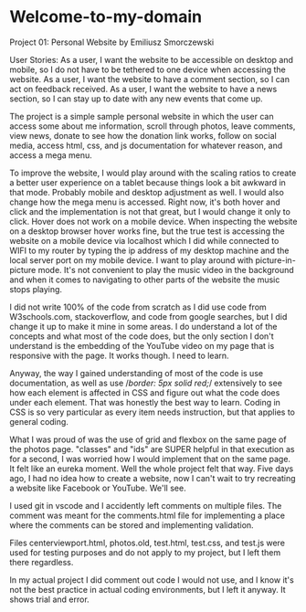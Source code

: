 # Welcome-to-my-domain
Project 01: Personal Website by Emiliusz Smorczewski

User Stories:
As a user, I want the website to be accessible on desktop and mobile, so I do not have to be tethered to one device when accessing the website.
As a user, I want the website to have a comment section, so I can act on feedback received.
As a user, I want the website to have a news section, so I can stay up to date with any new events that come up.

The project is a simple sample personal website in which the user can access some about me information, scroll through photos, leave comments, view news, donate to see how the donation link works, follow on social media, access html, css, and js documentation for whatever reason, and access a mega menu.

To improve the website, I would play around with the scaling ratios to create a better user experience on a tablet because things look a bit awkward in that mode. Probably mobile and desktop adjustment as well.
I would also change how the mega menu is accessed. Right now, it's both hover and click and the implementation is not that great, but I would change it only to click. Hover does not work on a mobile device. When inspecting the website on a desktop browser hover works fine, but the true test is accessing the website on a mobile device via localhost which I did while connected to WIFI to my router by typing the ip address of my desktop machine and the local server port on my mobile device.
I want to play around with picture-in-picture mode. It's not convenient to play the music video in the background and when it comes to navigating to other parts of the website the music stops playing.

I did not write 100% of the code from scratch as I did use code from W3schools.com, stackoverflow, and code from google searches, but I did change it up to make it mine in some areas. I do understand a lot of the concepts and what most of the code does, but the only section I don't understand is the embedding of the YouTube video on my page that is responsive with the page. It works though. I need to learn.

Anyway, the way I gained understanding of most of the code is use documentation, as well as use /*border: 5px solid red;*/ extensively to see how each element is affected in CSS and figure out what the code does under each element. That was honestly the best way to learn. Coding in CSS is so very particular as every item needs instruction, but that applies to general coding.

What I was proud of was the use of grid and flexbox on the same page of the photos page. "classes" and "ids" are SUPER helpful in that execution as for a second, I was worried how I would implement that on the same page. It felt like an eureka moment. Well the whole project felt that way. Five days ago, I had no idea how to create a website, now I can't wait to try recreating a website like Facebook or YouTube. We'll see.

I used git in vscode and I accidently left comments on multiple files. The comment was meant for the comments.html file for implementing a place where the comments can be stored and implementing validation.

Files centerviewport.html, photos.old, test.html, test.css, and test.js were used for testing purposes and do not apply to my project, but I left them there regardless.

In my actual project I did comment out code I would not use, and I know it's not the best practice in actual coding environments, but I left it anyway. It shows trial and error.
